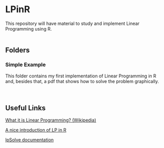 # LPinR
This repository will have material to study and implement Linear Programming using R.
<br/><br/>
## Folders
### Simple Example
This folder contains my first implementation of Linear Programming in R and, besides that, a pdf that shows how to solve the problem graphically.  
<br/><br/>
## Useful Links
[What it is Linear Programming? (Wikipedia)](https://en.wikipedia.org/wiki/Linear_programming)

[A nice introduction of LP in R](https://www.r-bloggers.com/linear-programming-in-r/)

[lpSolve documentation](https://cran.r-project.org/web/packages/lpSolve/lpSolve.pdf)
